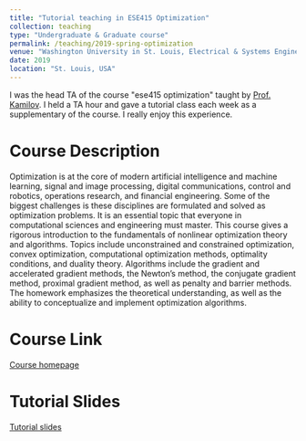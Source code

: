 ```yaml
---
title: "Tutorial teaching in ESE415 Optimization"
collection: teaching
type: "Undergraduate & Graduate course"
permalink: /teaching/2019-spring-optimization
venue: "Washington University in St. Louis, Electrical & Systems Engineering"
date: 2019
location: "St. Louis, USA"
---
```

I was the head TA of the course "ese415 optimization" taught by [Prof. Kamilov](https://engineering.wustl.edu/Profiles/Pages/Ulugbek-Kamilov.aspx). I held a TA hour and gave a tutorial class each week as a supplementary of the course. I really enjoy this experience.

Course Description
======
Optimization is at the core of modern artificial intelligence and machine learning, signal and image processing, digital communications, control and robotics, operations research, and financial engineering. Some of the biggest challenges is these disciplines are formulated and solved as optimization problems. It is an essential topic that everyone in computational sciences and engineering must master. This course gives a rigorous introduction to the fundamentals of nonlinear optimization theory and algorithms. Topics include unconstrained and constrained optimization, convex optimization, computational optimization methods, optimality conditions, and duality theory. Algorithms include the gradient and accelerated gradient methods, the Newton’s method, the conjugate gradient method, proximal gradient method, as well as penalty and barrier methods. The homework emphasizes the theoretical understanding, as well as the ability to conceptualize and implement optimization algorithms. 

Course Link
======
[Course homepage](https://cigroup.wustl.edu/teaching/ese415-2019/)

Tutorial Slides
======
[Tutorial slides](https://github.com/xuxiaojian/ese415_tutorial)
